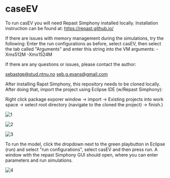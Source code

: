# caseEV

To run casEV you will need Repast Simphony installed locally. Installation instruction can be found at: https://repast.github.io/


If there are issues with memory management during the simulations, try the following:
Enter the run configurations as before, select casEV, then select the tab called "Arguments" and enter this string into the VM arguments: -Xms512M -Xmx1524M

If there are any questions or issues, please contact the author:

sebastge@stud.ntnu.no
seb.g.evans@gmail.com


After installing Rapst Simphony, this repository needs to be cloned locally. After doing that, import the project using Eclipse IDE (w/Repast Simphony):

Right click package exporer window -> import -> Existing projects into work space -> select root directory (navigate to the cloned the project) -> finish.)

![1](https://i.imgur.com/wYQHQXU.jpg)

![2](https://i.imgur.com/ENpObcl.jpg)

![3](https://i.imgur.com/fUlyxFN.jpg)

To run the model, click the dropdown next to the green playbutton in Eclipse (run) and select "run configurations", select casEV and then press run. A window with the repast Simphony GUI should open, where you can enter parameters and run simulations.

![4](https://i.imgur.com/RZO1mkl.jpg)

